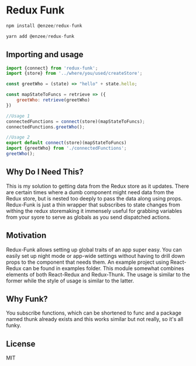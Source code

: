 Redux Funk
=============

```js
npm install @enzee/redux-funk
```

```js
yarn add @enzee/redux-funk
```

## Importing and usage

```js
import {connect} from 'redux-funk';
import {store} from '../where/you/used/createStore';

const greetWho = (state) => "hello" + state.hello;

const mapStateToFuncs = retrieve => ({
    greetWho: retrieve(greetWho)
})

//Usage 1
connectedFunctions = connect(store)(mapStateToFuncs);
connectedFunctions.greetWho();

//Usage 2
export default connect(store)(mapStateToFuncs)
import {greetWho} from './connectedFunctions';
greetWho();
```

## Why Do I Need This?

This is my solution to getting data from the Redux store as it updates. There are certain times where a dumb component might need data from the Redux store, but is nested too deeply to pass the data along using props. Redux-Funk is just a thin wrapper that subscribes to state changes from withing the redux storemaking it immensely useful for grabbing variables from your syore to serve as globals as you send dispatched actions.

## Motivation

Redux-Funk allows setting up global traits of an app super easy. You can easily set up night mode or app-wide settings without having to drill down props to the component that needs them. An example project using React-Redux can be found in examples folder. This module somewhat combines elements of both React-Redux and Redux-Thunk. The usage is similar to the former while the style of usage is similar to the latter.

## Why Funk?

You subscribe functions, which can be shortened to func and a package named thunk already exists and this works similar but not really, so it's all funky.

## License

MIT